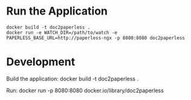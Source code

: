 # Run the Application

```
docker build -t doc2paperless .
docker run -e WATCH_DIR=/path/to/watch -e PAPERLESS_BASE_URL=http://paperless-ngx -p 8080:8080 doc2paperless
```

# Development

Build the application:
docker build -t doc2paperless .

Run:
docker run -p 8080:8080  docker.io/library/doc2paperless
